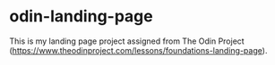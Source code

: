 # odin-landing-page

This is my landing page project assigned from The Odin Project (https://www.theodinproject.com/lessons/foundations-landing-page).